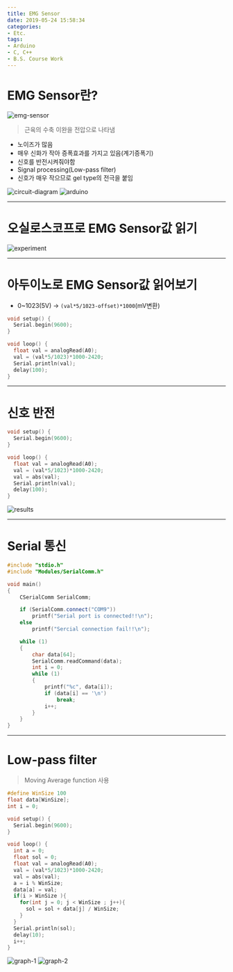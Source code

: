 ```yaml
---
title: EMG Sensor
date: 2019-05-24 15:58:34
categories:
- Etc.
tags:
- Arduino
- C, C++
- B.S. Course Work
---
```

# EMG Sensor란?

![emg-sensor](/images/arduino-emg-sensor/emg-sensor.png)

> 근육의 수축 이완을 전압으로 나타냄
+ 노이즈가 많음
+ 매우 신화가 작아 증폭효과를 가지고 있음(계기증폭기)
+ 신호를 반전시켜줘야함
+ Signal processing(Low-pass filter)
+ 신호가 매우 작으므로 gel type의 전극을 붙임

<!-- more -->

![circuit-diagram](/images/arduino-emg-sensor/circuit-diagram.png)
![arduino](/images/arduino-emg-sensor/arduino.png)
***
# 오실로스코프로 EMG Sensor값 읽기

![experiment](/images/arduino-emg-sensor/experiment.jpeg)
***
# 아두이노로 EMG Sensor값 읽어보기

+ 0~1023(5V) -> `(val*5/1023-offset)*1000`(mV변환)

~~~C++
void setup() {
  Serial.begin(9600);
}

void loop() {
  float val = analogRead(A0);
  val = (val*5/1023)*1000-2420;
  Serial.println(val);
  delay(100);
}
~~~
***
# 신호 반전

~~~C++
void setup() {
  Serial.begin(9600);
}

void loop() {
  float val = analogRead(A0);
  val = (val*5/1023)*1000-2420;
  val = abs(val);
  Serial.println(val);
  delay(100);
}
~~~
![results](/images/arduino-emg-sensor/results.jpeg)
***
# Serial 통신

~~~C++
#include "stdio.h"
#include "Modules/SerialComm.h"

void main()
{
	CSerialComm SerialComm;

	if (SerialComm.connect("COM9"))
		printf("Serial port is connected!!\n");
	else
		printf("Sercial connection fail!!\n");

	while (1)
	{
		char data[64];
		SerialComm.readCommand(data);
		int i = 0;
		while (1)
		{
			printf("%c", data[i]);
			if (data[i] == '\n')
				break;
			i++;
		}
	}
}
~~~
***
# Low-pass filter

> Moving Average function 사용

~~~C++
#define WinSize 100
float data[WinSize];
int i = 0;

void setup() {
  Serial.begin(9600);
}

void loop() {
  int a = 0;
  float sol = 0;
  float val = analogRead(A0);
  val = (val*5/1023)*1000-2420;
  val = abs(val);
  a = i % WinSize;
  data[a] = val;
  if(i > WinSize ){
    for(int j = 0; j < WinSize ; j++){
      sol = sol + data[j] / WinSize;
    }
  }
  Serial.println(sol);
  delay(10);
  i++;
}
~~~

![graph-1](/images/arduino-emg-sensor/graph-1.png)
![graph-2](/images/arduino-emg-sensor/graph-2.png)